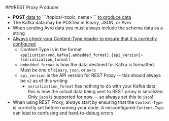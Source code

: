 ###REST Proxy Producer
* **POST** [data to](https://docs.confluent.io/current/kafka-rest/api.html#post--topics-(string-topic_name)) ```/topics/<topic_name>``` [to produce data](https://docs.confluent.io/current/kafka-rest/api.html#post--topics-(string-topic_name))
* The Kafka data may be POSTed in Binary, JSON, or Avro
* When sending Avro data you must always include the schema data as a string
* [Always check your Content-Type header to ensure that it is correctly configured](https://docs.confluent.io/current/kafka-rest/api.html#content-types)
  * Content-Type is in the format ```application/vnd.kafka[.embedded_format].[api_version]+[serialization_format]```
  * ```embedded_format``` is how the data destined for Kafka is formatted. Must be one of ```binary```, ```json```, or ```avro```
  * ```api_version``` is the API version for REST Proxy -- this should always be ```v2``` as of this writing
    * ```serialization_format``` has nothing to do with your Kafka data, this is how the actual data being sent to REST proxy is serialized. Only ```json``` is supported for now -- so always set this to ```json```!
* When using REST Proxy, always start by ensuring that the ```Content-Type``` is correctly set before running your code. A misconfigured ```Content-Type``` can lead to confusing and hard-to-debug errors.